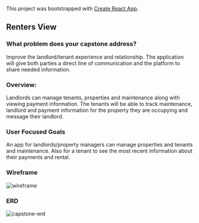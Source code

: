 This project was bootstrapped with [Create React App](https://github.com/facebook/create-react-app).

## Renters View

### What problem does your capstone address?

Improve the landlord/tenant experience and relationship. The application will give both parties a direct line of communication and the platform to share needed information.

### Overview:

Landlords can manage tenants, properties and maintenance along with viewing payment information. The tenants will be able to track maintenance, landlord and payment information for the property they are occupying and message their landlord.

### User Focused Goals

An app for landlords/property managers can manage properties and tenants and maintenance. Also for a tenant to see the most recent information about their payments and rental.

### Wireframe

![wireframe](https://user-images.githubusercontent.com/38992646/96260040-72c0ad00-0f8c-11eb-945d-fe4e4ab00e81.PNG)

### ERD

![capstone-erd](https://user-images.githubusercontent.com/38992646/96260006-64729100-0f8c-11eb-9042-9bf84f64574b.PNG)
